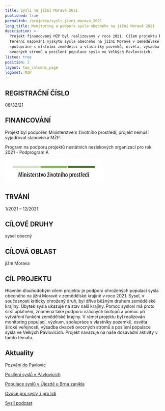 ```yaml
---
title: Sysli na jižní Moravě 2021
published: true
permalink: /projekty/sysli_jizni_morava_2021
long_title: Monitoring a podpora sysla obecného na jižní Moravě 2021
description: >-
  Projekt financovaný MŽP byl realizovaný v roce 2021. Cílem projektu bylo
  terénní mapování výskytu sysla obecného na jižní Moravě v zemědělské krajině,
  spolupráce s místními zemědělci a vlastníky pozemků, osvěta, výsadba dvaceti
  ovocných stromů a posílení populace sysla ve Velkých Pavlovicích. 
listed: true
position: 2
layout: two_columns_page
logoset: MZP
---
```

## REGISTRAČNÍ ČÍSLO

08/32/21

## FINANCOVÁNÍ

Projekt byl podpořen Ministerstvem životního prostředí, projekt nemusí vyjadřovat stanoviska MŽP.

Program na podporu projektů nestátních neziskových organizací pro rok 2021 - Podprogram A

![](/media/OPEU-Logo-MZP_20141218v.JPG)

## TRVÁNÍ

1/2021 – 12/2021

## CÍLOVÉ DRUHY

sysel obecný

## CÍLOVÁ OBLAST

jižní Morava

## CÍL PROJEKTU

Hlavním dlouhodobým cílem projektu je podpora ohrožených populací sysla obecného na jižní Moravě v zemědělské krajině v roce 2021. Sysel, v současnosti kriticky ohrožený druh, byl dříve běžným druhem zemědělské krajiny. Úbytek sysla ukazuje na stav naší krajiny. Pomoc syslovi má proto širší uplatnění, znamená také podporu vzácných biotopů a pomoc při vytváření funkční zemědělské krajiny. V rámci projektu byl realizován monitoring populací, výzkum, spolupráce s vlastníky pozemků, osvěta široké veřejnosti, výsadba dvaceti ovocných stromů a posílení populace sysla ve Velkých Pavlovicích. Projekt navazuje na naše dosavadní aktivity v tomto tématu.

## Aktuality
[Pozvání do Pavlovic](https://www.syslinavinici.cz/news/pozv%C3%A1n%C3%AD-do-pavlovic)

[Posílení syslů v Pavlovicích](https://www.syslinavinici.cz/news/pos%C3%ADlen%C3%AD-sysl%C5%AF-v-pavlovic%C3%ADch)

[Populace syslů v Újezdě u Brna zanikla](https://www.syslinavinici.cz/news/populace-sysl%C5%AF-v-%C3%BAjezd%C4%9B-u-brna-zanikla)

[Ovoce pro sysly, i pro lidi](https://www.syslinavinici.cz/news/ovoce-pro-sysly-i-pro-lidi)

[Syslí podcast](https://www.syslinavinici.cz/news/sysl%C3%AD-podcast)
